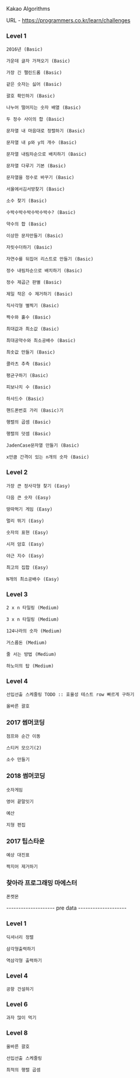 Kakao Algorithms

URL - https://programmers.co.kr/learn/challenges

### Level 1
    
    2016년 (Basic)

    가운데 글자 가져오기 (Basic)

    가장 긴 팰린드롬 (Basic)

    같은 숫자는 싫어 (Basic)

    괄호 확인하기 (Basic)

    나누어 떨어지는 숫자 배열 (Basic)

    두 정수 사이의 합 (Basic)

    문자열 내 마음대로 정렬하기 (Basic)

    문자열 내 p와 y의 개수 (Basic)

    문자열 내림차순으로 배치하기 (Basic)

    문자열 다루기 기본 (Basic)

    문자열을 정수로 바꾸기 (Basic)

    서울에서김서방찾기 (Basic)

    소수 찾기 (Basic)

    수박수박수박수박수박수? (Basic)

    약수의 합 (Basic)

    이상한 문자만들기 (Basic)

    자릿수더하기 (Basic)

    자연수를 뒤집어 리스트로 만들기 (Basic)

    정수 내림차순으로 배치하기 (Basic)

    정수 제곱근 판별 (Basic)

    제일 작은 수 제거하기 (Basic)

    직사각형 별찍기 (Basic)
    
    짝수와 홀수 (Basic)

    최대값과 최소값 (Basic)

    최대공약수와 최소공배수 (Basic)

    최솟값 만들기 (Basic)

    콜라츠 추측 (Basic)

    평균구하기 (Basic)

    피보나치 수 (Basic)

    하샤드수 (Basic)

    핸드폰번호 가리 (Basic)기

    행렬의 곱셈 (Basic)

    행렬의 덧셈 (Basic)

    JadenCase문자열 만들기 (Basic)

    x만큼 간격이 있는 n개의 숫자 (Basic)

### Level 2

    가장 큰 정사각형 찾기 (Easy)

    다음 큰 숫자 (Easy)

    땅따먹기 게임 (Easy)

    멀리 뛰기 (Easy)

    숫자의 표현 (Easy)

    시저 암호 (Easy)

    야근 지수 (Easy)

    최고의 집합 (Easy)

    N개의 최소공배수 (Easy)

### Level 3

    2 x n 타일링 (Medium)

    3 x n 타일링 (Medium)

    124나라의 숫자 (Medium)

    거스름돈 (Medium)

    줄 서는 방법 (Medium)

    하노이의 탑 (Medium)

### Level 4

    선입선출 스케줄링 TODO :: 효율성 테스트 row 빠르게 구하기

    올바른 괄호

### 2017 썸머코딩

    점프와 순간 이동

    스티커 모으기(2)

    소수 만들기

### 2018 썸머코딩

    숫자게임

    영어 끝말잇기

    예산

    지형 편집

### 2017 팁스타운

    예상 대진표

    짝지어 제거하기

### 찾아라 프로그래밍 마에스터

    폰켓몬

-------------------- pre data --------------------

### Level 1

    딕셔너리 정렬

    삼각형출력하기

    역삼각형 출력하기

### Level 4

    공항 건설하기

### Level 6

    과자 많이 먹기

### Level 8

    올바른 괄호

    선입선출 스케줄링

    최적의 행렬 곱셈